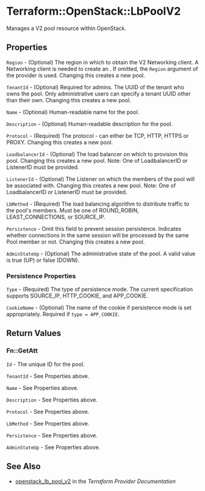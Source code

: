 # Terraform::OpenStack::LbPoolV2

Manages a V2 pool resource within OpenStack.

## Properties

`Region` - (Optional) The region in which to obtain the V2 Networking client.
A Networking client is needed to create an . If omitted, the
`Region` argument of the provider is used. Changing this creates a new
pool.

`TenantId` - (Optional) Required for admins. The UUID of the tenant who owns
the pool.  Only administrative users can specify a tenant UUID
other than their own. Changing this creates a new pool.

`Name` - (Optional) Human-readable name for the pool.

`Description` - (Optional) Human-readable description for the pool.

`Protocol` - (Required) The protocol - can either be TCP, HTTP, HTTPS or PROXY.
Changing this creates a new pool.

`LoadbalancerId` - (Optional) The load balancer on which to provision this
pool. Changing this creates a new pool.
Note:  One of LoadbalancerID or ListenerID must be provided.

`ListenerId` - (Optional) The Listener on which the members of the pool
will be associated with. Changing this creates a new pool.
Note:  One of LoadbalancerID or ListenerID must be provided.

`LbMethod` - (Required) The load balancing algorithm to
distribute traffic to the pool's members. Must be one of
ROUND_ROBIN, LEAST_CONNECTIONS, or SOURCE_IP.

`Persistence` - Omit this field to prevent session persistence.  Indicates
whether connections in the same session will be processed by the same Pool
member or not. Changing this creates a new pool.

`AdminStateUp` - (Optional) The administrative state of the pool.
A valid value is true (UP) or false (DOWN).

### Persistence Properties

`Type` - (Required) The type of persistence mode. The current specification
supports SOURCE_IP, HTTP_COOKIE, and APP_COOKIE.

`CookieName` - (Optional) The name of the cookie if persistence mode is set
appropriately. Required if `type = APP_COOKIE`.


## Return Values

### Fn::GetAtt

`Id` - The unique ID for the pool.

`TenantId` - See Properties above.

`Name` - See Properties above.

`Description` - See Properties above.

`Protocol` - See Properties above.

`LbMethod` - See Properties above.

`Persistence` - See Properties above.

`AdminStateUp` - See Properties above.

## See Also

* [openstack_lb_pool_v2](https://www.terraform.io/docs/providers/openstack/r/lb_pool_v2.html) in the _Terraform Provider Documentation_